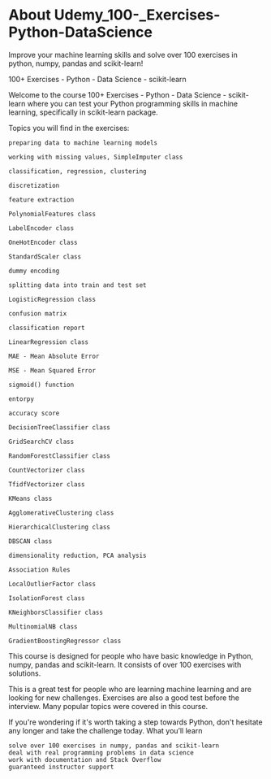 # About Udemy_100-_Exercises-Python-DataScience

Improve your machine learning skills and solve over 100 exercises in python, numpy, pandas and scikit-learn!

100+ Exercises - Python - Data Science - scikit-learn

Welcome to the course 100+ Exercises - Python - Data Science - scikit-learn where you can test your Python programming skills in machine learning, specifically in scikit-learn package.


Topics you will find in the exercises:

    preparing data to machine learning models

    working with missing values, SimpleImputer class

    classification, regression, clustering

    discretization

    feature extraction

    PolynomialFeatures class

    LabelEncoder class

    OneHotEncoder class

    StandardScaler class

    dummy encoding

    splitting data into train and test set

    LogisticRegression class

    confusion matrix

    classification report

    LinearRegression class

    MAE - Mean Absolute Error

    MSE - Mean Squared Error

    sigmoid() function

    entorpy

    accuracy score

    DecisionTreeClassifier class

    GridSearchCV class

    RandomForestClassifier class

    CountVectorizer class

    TfidfVectorizer class

    KMeans class

    AgglomerativeClustering class

    HierarchicalClustering class

    DBSCAN class

    dimensionality reduction, PCA analysis

    Association Rules

    LocalOutlierFactor class

    IsolationForest class

    KNeighborsClassifier class

    MultinomialNB class

    GradientBoostingRegressor class


This course is designed for people who have basic knowledge in Python, numpy, pandas and scikit-learn. It consists of over 100 exercises with solutions.

This is a great test for people who are learning machine learning and are looking for new challenges. Exercises are also a good test before the interview. Many popular topics were covered in this course.


If you're wondering if it's worth taking a step towards Python, don't hesitate any longer and take the challenge today.
What you’ll learn

    solve over 100 exercises in numpy, pandas and scikit-learn
    deal with real programming problems in data science
    work with documentation and Stack Overflow
    guaranteed instructor support

